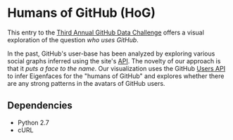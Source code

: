 # Humans of GitHub (HoG)

This entry to the [Third Annual GitHub Data
Challenge](https://github.com/blog/1864-third-annual-github-data-challenge)
offers a visual exploration of the question *who uses GitHub*.

In the past, GitHub's user-base has been analyzed by exploring various social
graphs inferred using the site's [API](https://developer.github.com/v3/). The
novelty of our approach is that it *puts a face to the name*. Our visualization
uses the GitHub [Users API](https://developer.github.com/v3/users/) to infer
Eigenfaces for the "humans of GitHub" and explores whether there are any strong
patterns in the avatars of GitHub users.


## Dependencies

- Python 2.7
- cURL
